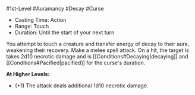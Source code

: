 #1st-Level #Auramancy #Decay #Curse
 
- Casting Time: Action
- Range: Touch
- Duration: Until the start of your next turn

You attempt to touch a creature and transfer energy of decay to their aura, weakening their recovery. Make a melee spell attack. On a hit, the target is takes 2d10 necrotic damage and is [[Conditions#Decaying|decaying]] and [[Conditions#Pacified|pacified]] for the curse's duration. 
 
**At Higher Levels:** 
* (+1) The attack deals additional 1d10 necrotic damage.